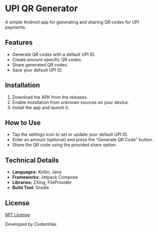# UPI QR Generator

A simple Android app for generating and sharing QR codes for UPI payments.

## Features

- Generate QR codes with a default UPI ID.
- Create amount-specific QR codes.
- Share generated QR codes.
- Save your default UPI ID.

## Installation

1. Download the APK from the releases.
2. Enable installation from unknown sources on your device.
3. Install the app and launch it.

## How to Use

- Tap the settings icon to set or update your default UPI ID.
- Enter an amount (optional) and press the "Generate QR Code" button.
- Share the QR code using the provided share option.

## Technical Details

- **Languages:** Kotlin, Java  
- **Frameworks:** Jetpack Compose  
- **Libraries:** ZXing, FileProvider  
- **Build Tool:** Gradle

## License

[MIT License](https://github.com/CodemHax/upiqrGen/blob/main/LICENSE)

Developed by CodemHax
